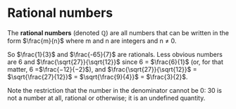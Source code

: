 # Rational numbers
The **rational numbers** (denoted $\mathbb{Q}$) are all numbers that can be written in the form $\frac{m}{n}$ where m and n are integers and n $\neq$ 0. 

So $\frac{1}{3}$ and $\frac{-65}{7}$ are rationals. Less obvious numbers are 6 and $\frac{\sqrt{27}}{\sqrt{12}}$ since 6 = $\frac{6}{1}$ (or, for that matter, 6 =$\frac{−12}{−2}$), and $\frac{\sqrt{27}}{\sqrt{12}}$ = $\sqrt{\frac{27}{12}}$ = $\sqrt{\frac{9}{4}}$ = $\frac{3}{2}$. 

Note the restriction that the number in the denominator cannot be 0: 30 is not a number at all, rational or otherwise; it is an undefined quantity.